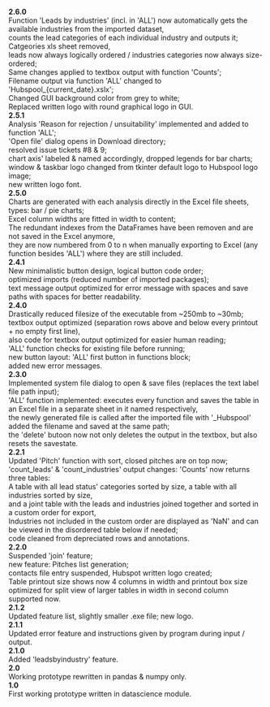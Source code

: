 <strong>2.6.0</strong><br>
Function 'Leads by industries' (incl. in 'ALL') now automatically gets the available industries from the imported dataset,<br>
counts the lead categories of each individual industry and outputs it;<br>
Catgeories xls sheet removed,<br>
leads now always logically ordered / industries categories now always size-ordered;<br>
Same changes applied to textbox output with function 'Counts';<br>
Filename output via function 'ALL' changed to 'Hubspool_{current_date}.xslx';<br>
Changed GUI background color from grey to white;<br>
Replaced written logo with round graphical logo in GUI.<br>
<strong>2.5.1</strong><br>
Analysis 'Reason for rejection / unsuitability' implemented and added to function 'ALL';<br>
'Open file' dialog opens in Download directory;<br>
resolved issue tickets #8 & 9;<br>
chart axis' labeled & named accordingly, dropped legends for bar charts;<br>
window & taskbar logo changed from tkinter default logo to Hubspool logo image;<br>
new written logo font.<br>
<strong>2.5.0</strong><br>
Charts are generated with each analysis directly in the Excel file sheets,<br>
types: bar / pie charts;<br>
Excel column widths are fitted in width to content;<br>
The redundant indexes from the DataFrames have been removen and are not saved in the Excel anymore,<br>
they are now numbered from 0 to n when manually exporting to Excel (any function besides 'ALL') where they are still included.<br>
<strong>2.4.1</strong><br>
New minimalistic button design, logical button code order;<br>
optimized imports (reduced number of imported packages);<br>
text message output optimized for error message with spaces and save paths with spaces for better readability.<br>
<strong>2.4.0</strong><br>
Drastically reduced filesize of the executable from ~250mb to ~30mb;<br>
textbox output optimized (separation rows above and below every printout + no empty first line),<br>
also code for textbox output optimized for easier human reading;<br>
'ALL' function checks for existing file before running;<br>
new button layout: 'ALL' first button in functions block;<br>
added new error messages.<br>
<strong>2.3.0</strong><br>
Implemented system file dialog to open & save files (replaces the text label file path input);<br>
'ALL' function implemented: executes every function and saves the table in an Excel file in a separate sheet in it named respectively,<br>
the newly generated file is called after the imported file with '_Hubspool' added the filename and saved at the same path;<br>
the 'delete' butoon now not only deletes the output in the textbox, but also resets the savestate.<br>
<strong>2.2.1</strong><br>
Updated 'Pitch' function with sort, closed pitches are on top now; <br>
'count_leads' & 'count_industries' output changes: 'Counts' now returns three tables: <br>
A table with all lead status' categories sorted by size, a table with all industries sorted by size,<br>
and a joint table with the leads and industries joined together and sorted in a custom order for export,<br>
Industries not included in the custom order are displayed as 'NaN' and can be viewed in the disordered table below if needed;<br>
code cleaned from depreciated rows and annotations.<br>
<strong>2.2.0</strong><br>
Suspended 'join' feature;<br>
new feature: Pitches list generation;<br>
contacts file entry suspended, Hubspot written logo created;<br>
Table printout size shows now 4 columns in width and printout box size optimized for split view of larger tables in width in second column supported now.<br>
<strong>2.1.2</strong><br>
Updated feature list, slightly smaller .exe file; new logo.<br>
<strong>2.1.1</strong><br>
Updated error feature and instructions given by program during input / output.<br>
<strong>2.1.0</strong><br>
Added 'leadsbyindustry' feature.<br>
<strong>2.0</strong><br>
Working prototype rewritten in pandas & numpy only.<br>
<strong>1.0</strong><br>
First working prototype written in datascience module.<br>
